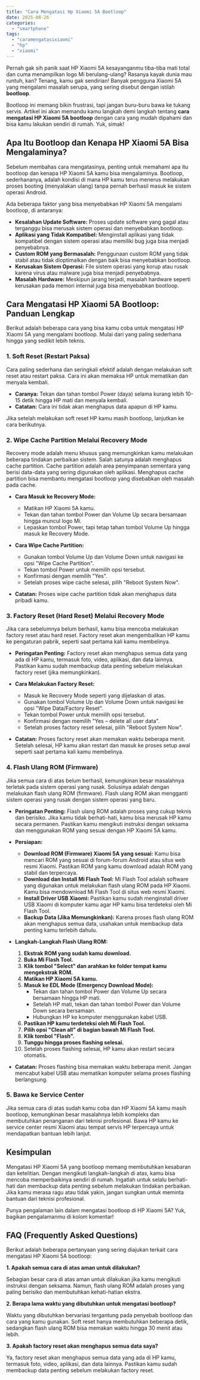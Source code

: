 ```yaml
---
title: "Cara Mengatasi Hp Xiaomi 5A Bootloop"
date: 2025-08-26
categories: 
  - "smartphone"
tags: 
  - "caramengatasixiaomi"
  - "hp"
  - "xiaomi"
---
```


Pernah gak sih panik saat HP Xiaomi 5A kesayanganmu tiba-tiba mati total dan cuma menampilkan logo Mi berulang-ulang? Rasanya kayak dunia mau runtuh, kan? Tenang, kamu gak sendirian! Banyak pengguna Xiaomi 5A yang mengalami masalah serupa, yang sering disebut dengan istilah **bootloop**.

Bootloop ini memang bikin frustrasi, tapi jangan buru-buru bawa ke tukang servis. Artikel ini akan memandu kamu langkah demi langkah tentang **cara mengatasi HP Xiaomi 5A bootloop** dengan cara yang mudah dipahami dan bisa kamu lakukan sendiri di rumah. Yuk, simak!

## Apa Itu Bootloop dan Kenapa HP Xiaomi 5A Bisa Mengalaminya?

Sebelum membahas cara mengatasinya, penting untuk memahami apa itu bootloop dan kenapa HP Xiaomi 5A kamu bisa mengalaminya. Bootloop, sederhananya, adalah kondisi di mana HP kamu terus menerus melakukan proses booting (menyalakan ulang) tanpa pernah berhasil masuk ke sistem operasi Android.

Ada beberapa faktor yang bisa menyebabkan HP Xiaomi 5A mengalami bootloop, di antaranya:

- **Kesalahan Update Software:** Proses update software yang gagal atau terganggu bisa merusak sistem operasi dan menyebabkan bootloop.
- **Aplikasi yang Tidak Kompatibel:** Menginstall aplikasi yang tidak kompatibel dengan sistem operasi atau memiliki bug juga bisa menjadi penyebabnya.
- **Custom ROM yang Bermasalah:** Penggunaan custom ROM yang tidak stabil atau tidak dioptimalkan dengan baik bisa menyebabkan bootloop.
- **Kerusakan Sistem Operasi:** File sistem operasi yang korup atau rusak karena virus atau malware juga bisa menjadi penyebabnya.
- **Masalah Hardware:** Meskipun jarang terjadi, masalah hardware seperti kerusakan pada memori internal juga bisa menyebabkan bootloop.

## Cara Mengatasi HP Xiaomi 5A Bootloop: Panduan Lengkap

Berikut adalah beberapa cara yang bisa kamu coba untuk mengatasi HP Xiaomi 5A yang mengalami bootloop. Mulai dari yang paling sederhana hingga yang sedikit lebih teknis.

### 1\. Soft Reset (Restart Paksa)

Cara paling sederhana dan seringkali efektif adalah dengan melakukan soft reset atau restart paksa. Cara ini akan memaksa HP untuk mematikan dan menyala kembali.

- **Caranya:** Tekan dan tahan tombol Power (daya) selama kurang lebih 10-15 detik hingga HP mati dan menyala kembali.
- **Catatan:** Cara ini tidak akan menghapus data apapun di HP kamu.

Jika setelah melakukan soft reset HP kamu masih bootloop, lanjutkan ke cara berikutnya.

### 2\. Wipe Cache Partition Melalui Recovery Mode

Recovery mode adalah menu khusus yang memungkinkan kamu melakukan beberapa tindakan perbaikan sistem. Salah satunya adalah menghapus cache partition. Cache partition adalah area penyimpanan sementara yang berisi data-data yang sering digunakan oleh aplikasi. Menghapus cache partition bisa membantu mengatasi bootloop yang disebabkan oleh masalah pada cache.

- **Cara Masuk ke Recovery Mode:**
    
    - Matikan HP Xiaomi 5A kamu.
    - Tekan dan tahan tombol Power dan Volume Up secara bersamaan hingga muncul logo Mi.
    - Lepaskan tombol Power, tapi tetap tahan tombol Volume Up hingga masuk ke Recovery Mode.
- **Cara Wipe Cache Partition:**
    
    - Gunakan tombol Volume Up dan Volume Down untuk navigasi ke opsi "Wipe Cache Partition".
    - Tekan tombol Power untuk memilih opsi tersebut.
    - Konfirmasi dengan memilih "Yes".
    - Setelah proses wipe cache selesai, pilih "Reboot System Now".
- **Catatan:** Proses wipe cache partition tidak akan menghapus data pribadi kamu.
    

### 3\. Factory Reset (Hard Reset) Melalui Recovery Mode

Jika cara sebelumnya belum berhasil, kamu bisa mencoba melakukan factory reset atau hard reset. Factory reset akan mengembalikan HP kamu ke pengaturan pabrik, seperti saat pertama kali kamu membelinya.

- **Peringatan Penting:** Factory reset akan menghapus semua data yang ada di HP kamu, termasuk foto, video, aplikasi, dan data lainnya. Pastikan kamu sudah membackup data penting sebelum melakukan factory reset (jika memungkinkan).
    
- **Cara Melakukan Factory Reset:**
    
    - Masuk ke Recovery Mode seperti yang dijelaskan di atas.
    - Gunakan tombol Volume Up dan Volume Down untuk navigasi ke opsi "Wipe Data/Factory Reset".
    - Tekan tombol Power untuk memilih opsi tersebut.
    - Konfirmasi dengan memilih "Yes – delete all user data".
    - Setelah proses factory reset selesai, pilih "Reboot System Now".
- **Catatan:** Proses factory reset akan memakan waktu beberapa menit. Setelah selesai, HP kamu akan restart dan masuk ke proses setup awal seperti saat pertama kali kamu membelinya.
    

### 4\. Flash Ulang ROM (Firmware)

Jika semua cara di atas belum berhasil, kemungkinan besar masalahnya terletak pada sistem operasi yang rusak. Solusinya adalah dengan melakukan flash ulang ROM (firmware). Flash ulang ROM akan mengganti sistem operasi yang rusak dengan sistem operasi yang baru.

- **Peringatan Penting:** Flash ulang ROM adalah proses yang cukup teknis dan berisiko. Jika kamu tidak berhati-hati, kamu bisa merusak HP kamu secara permanen. Pastikan kamu mengikuti instruksi dengan seksama dan menggunakan ROM yang sesuai dengan HP Xiaomi 5A kamu.
    
- **Persiapan:**
    
    - **Download ROM (Firmware) Xiaomi 5A yang sesuai:** Kamu bisa mencari ROM yang sesuai di forum-forum Android atau situs web resmi Xiaomi. Pastikan ROM yang kamu download adalah ROM yang stabil dan terpercaya.
    - **Download dan Install Mi Flash Tool:** Mi Flash Tool adalah software yang digunakan untuk melakukan flash ulang ROM pada HP Xiaomi. Kamu bisa mendownload Mi Flash Tool di situs web resmi Xiaomi.
    - **Install Driver USB Xiaomi:** Pastikan kamu sudah menginstall driver USB Xiaomi di komputer kamu agar HP kamu bisa terdeteksi oleh Mi Flash Tool.
    - **Backup Data (Jika Memungkinkan):** Karena proses flash ulang ROM akan menghapus semua data, usahakan untuk membackup data penting kamu terlebih dahulu.
- **Langkah-Langkah Flash Ulang ROM:**
    
    1. **Ekstrak ROM yang sudah kamu download.**
    2. **Buka Mi Flash Tool.**
    3. **Klik tombol "Select" dan arahkan ke folder tempat kamu mengekstrak ROM.**
    4. **Matikan HP Xiaomi 5A kamu.**
    5. **Masuk ke EDL Mode (Emergency Download Mode):**
        - Tekan dan tahan tombol Power dan Volume Up secara bersamaan hingga HP mati.
        - Setelah HP mati, tekan dan tahan tombol Power dan Volume Down secara bersamaan.
        - Hubungkan HP ke komputer menggunakan kabel USB.
    6. **Pastikan HP kamu terdeteksi oleh Mi Flash Tool.**
    7. **Pilih opsi "Clean all" di bagian bawah Mi Flash Tool.**
    8. **Klik tombol "Flash".**
    9. **Tunggu hingga proses flashing selesai.**
    10. Setelah proses flashing selesai, HP kamu akan restart secara otomatis.
- **Catatan:** Proses flashing bisa memakan waktu beberapa menit. Jangan mencabut kabel USB atau mematikan komputer selama proses flashing berlangsung.
    

### 5\. Bawa ke Service Center

Jika semua cara di atas sudah kamu coba dan HP Xiaomi 5A kamu masih bootloop, kemungkinan besar masalahnya lebih kompleks dan membutuhkan penanganan dari teknisi profesional. Bawa HP kamu ke service center resmi Xiaomi atau tempat servis HP terpercaya untuk mendapatkan bantuan lebih lanjut.

## Kesimpulan

Mengatasi HP Xiaomi 5A yang bootloop memang membutuhkan kesabaran dan ketelitian. Dengan mengikuti langkah-langkah di atas, kamu bisa mencoba memperbaikinya sendiri di rumah. Ingatlah untuk selalu berhati-hati dan membackup data penting sebelum melakukan tindakan perbaikan. Jika kamu merasa ragu atau tidak yakin, jangan sungkan untuk meminta bantuan dari teknisi profesional.

Punya pengalaman lain dalam mengatasi bootloop di HP Xiaomi 5A? Yuk, bagikan pengalamanmu di kolom komentar!

## FAQ (Frequently Asked Questions)

Berikut adalah beberapa pertanyaan yang sering diajukan terkait cara mengatasi HP Xiaomi 5A bootloop:

**1\. Apakah semua cara di atas aman untuk dilakukan?**

Sebagian besar cara di atas aman untuk dilakukan jika kamu mengikuti instruksi dengan seksama. Namun, flash ulang ROM adalah proses yang paling berisiko dan membutuhkan kehati-hatian ekstra.

**2\. Berapa lama waktu yang dibutuhkan untuk mengatasi bootloop?**

Waktu yang dibutuhkan bervariasi tergantung pada penyebab bootloop dan cara yang kamu gunakan. Soft reset hanya membutuhkan beberapa detik, sedangkan flash ulang ROM bisa memakan waktu hingga 30 menit atau lebih.

**3\. Apakah factory reset akan menghapus semua data saya?**

Ya, factory reset akan menghapus semua data yang ada di HP kamu, termasuk foto, video, aplikasi, dan data lainnya. Pastikan kamu sudah membackup data penting sebelum melakukan factory reset.
